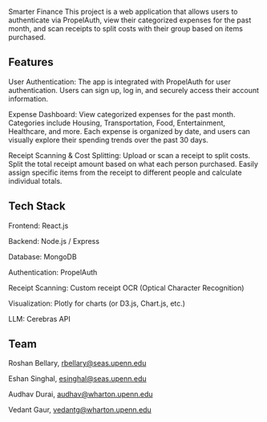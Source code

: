Smarter Finance
This project is a web application that allows users to authenticate via PropelAuth, view their categorized expenses for the past month, and scan receipts to split costs with their group based on items purchased.

## Features
User Authentication:
The app is integrated with PropelAuth for user authentication. Users can sign up, log in, and securely access their account information.

Expense Dashboard:
View categorized expenses for the past month.
Categories include Housing, Transportation, Food, Entertainment, Healthcare, and more.
Each expense is organized by date, and users can visually explore their spending trends over the past 30 days.

Receipt Scanning & Cost Splitting:
Upload or scan a receipt to split costs.
Split the total receipt amount based on what each person purchased.
Easily assign specific items from the receipt to different people and calculate individual totals.

## Tech Stack
Frontend: React.js

Backend: Node.js / Express

Database: MongoDB

Authentication: PropelAuth

Receipt Scanning: Custom receipt OCR (Optical Character Recognition)

Visualization: Plotly for charts (or D3.js, Chart.js, etc.)

LLM: Cerebras API

## Team
Roshan Bellary, rbellary@seas.upenn.edu

Eshan Singhal, esinghal@seas.upenn.edu

Audhav Durai, audhav@wharton.upenn.edu

Vedant Gaur, vedantg@wharton.upenn.edu
